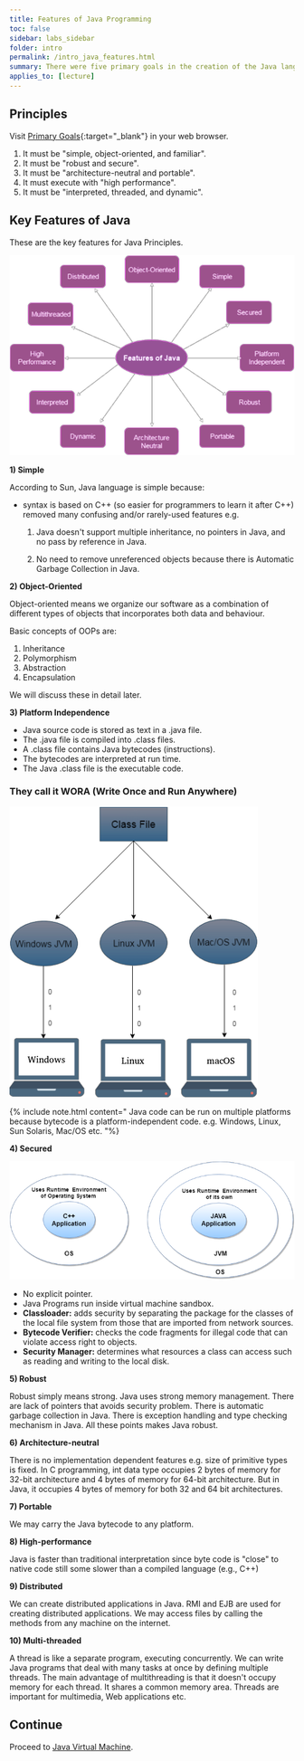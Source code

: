 ```yaml
---
title: Features of Java Programming
toc: false
sidebar: labs_sidebar
folder: intro
permalink: /intro_java_features.html
summary: There were five primary goals in the creation of the Java language.
applies_to: [lecture]
---
```


## Principles

Visit [Primary Goals](http://www.oracle.com/technetwork/java/intro-141325.html){:target="_blank"} in your web browser.

1.  It must be "simple, object-oriented, and familiar".
1.  It must be "robust and secure".
1.  It must be "architecture-neutral and portable".
1.  It must execute with "high performance".
1.  It must be "interpreted, threaded, and dynamic".

## Key Features of Java

These are the key features for Java Principles.

![](./images/lectures/keyfeatures.png)

**1) Simple**

According to Sun, Java language is simple because:	
- syntax is based on C++ (so easier for programmers to learn it after C++) removed many confusing and/or rarely-used features e.g.

     1. Java doesn't support multiple inheritance, no pointers in Java, 
	and no pass by reference in Java.

     2. No need to remove unreferenced objects because there is 
	Automatic Garbage Collection in Java.

**2) Object-Oriented**

Object-oriented means we organize our software as a combination of different types of objects that incorporates both data and behaviour.
	
Basic concepts of OOPs are:

1. Inheritance
2. Polymorphism
3. Abstraction
4. Encapsulation

We will discuss these in detail later.

**3) Platform Independence**

- Java source code is stored as text in a .java file.
- The .java file is compiled into .class files.
- A .class file contains Java bytecodes (instructions).
- The bytecodes are interpreted at run time.
- The Java .class file is the executable code.

### They call it WORA (Write Once and Run Anywhere)

![](./images/lectures/wora.png)

{% include note.html content="
        Java code can be run on multiple platforms because bytecode is a platform-independent code. e.g. Windows, Linux, Sun Solaris, Mac/OS etc.
"%}

**4) Secured**

![](./images/lectures/secured.png)

- No explicit pointer.
- Java Programs run inside virtual machine sandbox.
- **Classloader:** adds security by separating the package for the classes of the local file system from those that are imported from network sources.
- **Bytecode Verifier:** checks the code fragments for illegal code that can violate access right to objects.
- **Security Manager:** determines what resources a class can access such as reading and writing to the local disk.

**5) Robust**

Robust simply means strong. Java uses strong memory management. There are lack of pointers that avoids security problem. There is automatic garbage collection in Java. There is exception handling and type checking mechanism in Java. All these points makes Java robust.

**6) Architecture-neutral**

There is no implementation dependent features e.g. size of primitive types is fixed.
In C programming, int data type occupies 2 bytes of memory for 32-bit architecture and 4 bytes of memory for 64-bit architecture. But in Java, it occupies 4 bytes of memory for both 32 and 64 bit architectures.

**7) Portable**

We may carry the Java bytecode to any platform.

**8) High-performance**

Java is faster than traditional interpretation since byte code is "close" to native code still some slower than a compiled language (e.g., C++)

**9) Distributed**

We can create distributed applications in Java. RMI and EJB are used for creating distributed applications. We may access files by calling the methods from any machine on the internet.

**10) Multi-threaded**

A thread is like a separate program, executing concurrently. We can write Java programs that deal with many tasks at once by defining multiple threads. The main advantage of multithreading is that it doesn't occupy memory for each thread. It shares a common memory area. Threads are important for multimedia, Web applications etc.


## Continue

Proceed to [Java Virtual Machine](intro_java_virtual_machine.html).
